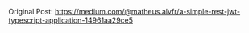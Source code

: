 Original Post: https://medium.com/@matheus.alvfr/a-simple-rest-jwt-typescript-application-14961aa29ce5